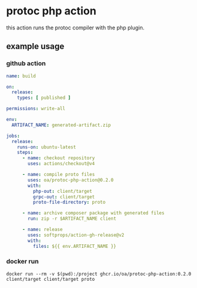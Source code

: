 # protoc php action

this action runs the protoc compiler with the php plugin.

## example usage

### github action

```yaml
name: build

on:
  release:
    types: [ published ]

permissions: write-all

env:
  ARTIFACT_NAME: generated-artifact.zip

jobs:
  release:
    runs-on: ubuntu-latest
    steps:
      - name: checkout repository
        uses: actions/checkout@v4

      - name: compile proto files
        uses: oa/protoc-php-action@0.2.0
        with:
          php-out: client/target
          grpc-out: client/target
          proto-file-directory: proto

      - name: archive composer package with generated files
        run: zip -r $ARTIFACT_NAME client

      - name: release
        uses: softprops/action-gh-release@v2
        with:
          files: ${{ env.ARTIFACT_NAME }}
```

### docker run

```shell
docker run --rm -v $(pwd):/project ghcr.io/oa/protoc-php-action:0.2.0 client/target client/target proto
```
